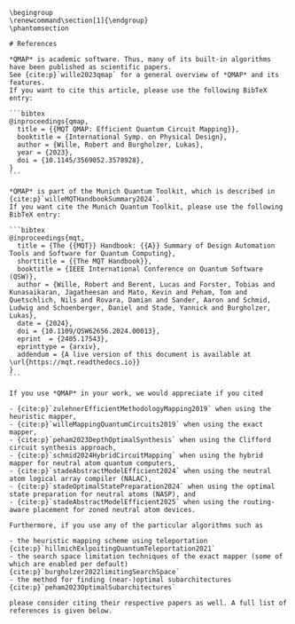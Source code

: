 ```{raw} latex
\begingroup
\renewcommand\section[1]{\endgroup}
\phantomsection
```

````{only} html
# References

*QMAP* is academic software. Thus, many of its built-in algorithms have been published as scientific papers.
See {cite:p}`wille2023qmap` for a general overview of *QMAP* and its features.
If you want to cite this article, please use the following BibTeX entry:

```bibtex
@inproceedings{qmap,
  title = {{MQT QMAP: Efficient Quantum Circuit Mapping}},
  booktitle = {International Symp. on Physical Design},
  author = {Wille, Robert and Burgholzer, Lukas},
  year = {2023},
  doi = {10.1145/3569052.3578928},
}
```

*QMAP* is part of the Munich Quantum Toolkit, which is described in {cite:p}`willeMQTHandbookSummary2024`.
If you want cite the Munich Quantum Toolkit, please use the following BibTeX entry:

```bibtex
@inproceedings{mqt,
  title = {The {{MQT}} Handbook: {{A}} Summary of Design Automation Tools and Software for Quantum Computing},
  shorttitle = {{The MQT Handbook}},
  booktitle = {IEEE International Conference on Quantum Software (QSW)},
  author = {Wille, Robert and Berent, Lucas and Forster, Tobias and Kunasaikaran, Jagatheesan and Mato, Kevin and Peham, Tom and Quetschlich, Nils and Rovara, Damian and Sander, Aaron and Schmid, Ludwig and Schoenberger, Daniel and Stade, Yannick and Burgholzer, Lukas},
  date = {2024},
  doi = {10.1109/QSW62656.2024.00013},
  eprint  = {2405.17543},
  eprinttype = {arxiv},
  addendum = {A live version of this document is available at \url{https://mqt.readthedocs.io}}
}
```

If you use *QMAP* in your work, we would appreciate if you cited

- {cite:p}`zulehnerEfficientMethodologyMapping2019` when using the heuristic mapper,
- {cite:p}`willeMappingQuantumCircuits2019` when using the exact mapper,
- {cite:p}`peham2023DepthOptimalSynthesis` when using the Clifford circuit synthesis approach,
- {cite:p}`schmid2024HybridCircuitMapping` when using the hybrid mapper for neutral atom quantum computers,
- {cite:p}`stadeAbstractModelEfficient2024` when using the neutral atom logical array compiler (NALAC),
- {cite:p}`stadeOptimalStatePreparation2024` when using the optimal state preparation for neutral atoms (NASP), and
- {cite:p}`stadeAbstractModelEfficient2025` when using the routing-aware placement for zoned neutral atom devices.

Furthermore, if you use any of the particular algorithms such as

- the heuristic mapping scheme using teleportation {cite:p}`hillmichExlpoitingQuantumTeleportation2021`
- the search space limitation techniques of the exact mapper (some of which are enabled per default) {cite:p}`burgholzer2022limitingSearchSpace`
- the method for finding (near-)optimal subarchitectures {cite:p}`peham2023OptimalSubarchitectures`

please consider citing their respective papers as well. A full list of references is given below.
````

```{bibliography}

```
